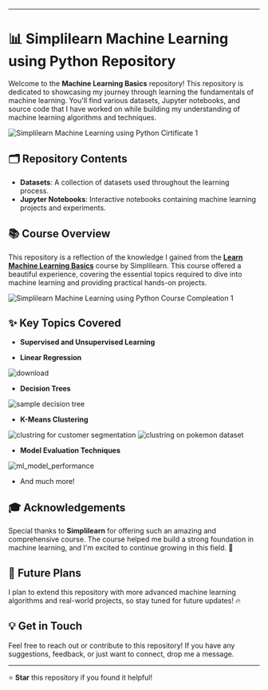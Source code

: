 
----

# **📊 Simplilearn Machine Learning using Python Repository**

Welcome to the **Machine Learning Basics** repository! This repository is dedicated to showcasing my journey through learning the fundamentals of machine learning. You'll find various datasets, Jupyter notebooks, and source code that I have worked on while building my understanding of machine learning algorithms and techniques.

![Simplilearn Machine Learning using Python Cirtificate 1](https://github.com/user-attachments/assets/ca26b32f-a09d-4708-92f8-e85ffc11014f)



## 🗂️ Repository Contents

- **Datasets**: A collection of datasets used throughout the learning process.
- **Jupyter Notebooks**: Interactive notebooks containing machine learning projects and experiments.

## **📚 Course Overview**

This repository is a reflection of the knowledge I gained from the **[Learn Machine Learning Basics](https://www.simplilearn.com/learn-machine-learning-basics-skillup)** course by Simplilearn. This course offered a beautiful experience, covering the essential topics required to dive into machine learning and providing practical hands-on projects.

![Simplilearn Machine Learning using Python Course Compleation 1](https://github.com/user-attachments/assets/718e28fc-a5f5-46e5-9ac5-013b2650cefe)


## **✨ Key Topics Covered**

- **Supervised and Unsupervised Learning**
  


  
- **Linear Regression**

![download](https://github.com/user-attachments/assets/f9d427e7-630a-4e36-8566-67b0b37949fb)

- **Decision Trees**

![sample decision tree](https://github.com/user-attachments/assets/085104f1-05f2-4bb5-86d0-d0a8d54323d3)

  
- **K-Means Clustering**

![clustring for customer segmentation](https://github.com/user-attachments/assets/08ce5dcb-6908-4b95-81a5-a52253b7fe93)
![clustring on pokemon dataset](https://github.com/user-attachments/assets/936ae053-c20b-404e-82ea-10d12fae6aba)


- **Model Evaluation Techniques**

![ml_model_performance](https://github.com/user-attachments/assets/31a0b960-ca7b-4716-8101-5700f279bebb)
  
- And much more!

## **🎓 Acknowledgements**

Special thanks to **Simplilearn** for offering such an amazing and comprehensive course. The course helped me build a strong foundation in machine learning, and I'm excited to continue growing in this field. 🙏

## **🚀 Future Plans**

I plan to extend this repository with more advanced machine learning algorithms and real-world projects, so stay tuned for future updates! 🔥


## **💡 Get in Touch**

Feel free to reach out or contribute to this repository! If you have any suggestions, feedback, or just want to connect, drop me a message.

---

⭐ **Star** this repository if you found it helpful!

